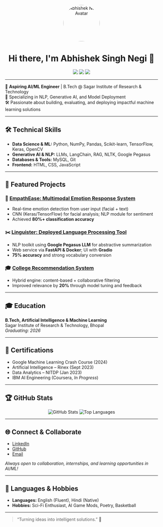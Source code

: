 <!-- Profile README for Abhisheksnegi10 -->

<p align="center">
  <img src="https://avatars.githubusercontent.com/u/Abhisheksnegi10?v=4" width="120" height="120" alt="Abhishek Negi Avatar" style="border-radius:50%;" />
</p>

<h1 align="center">Hi there, I'm Abhishek Singh Negi 👋</h1>

<p align="center">
  <a href="https://github.com/Abhisheksnegi10"><img src="https://img.shields.io/github/followers/Abhisheksnegi10?label=Follow&style=social" /></a>
  <a href="https://linkedin.com/in/abhishek-negi-733577304/"><img src="https://img.shields.io/badge/LinkedIn-blue?logo=linkedin&amp;logoColor=white" /></a>
  <a href="mailto:abhisheksnegi10@gmail.com"><img src="https://img.shields.io/badge/Email-Abhisheksnegi10@gmail.com-red?logo=gmail" /></a>
</p>

---

🌟 **Aspiring AI/ML Engineer** | B.Tech @ Sagar Institute of Research & Technology  
🔬 Specializing in NLP, Generative AI, and Model Deployment  
🛠️ Passionate about building, evaluating, and deploying impactful machine learning solutions

---

## 🛠️ Technical Skills

- **Data Science & ML:** Python, NumPy, Pandas, Scikit-learn, TensorFlow, Keras, OpenCV
- **Generative AI & NLP:** LLMs, LangChain, RAG, NLTK, Google Pegasus
- **Databases & Tools:** MySQL, Git
- **Frontend:** HTML, CSS, JavaScript

---

## 🚀 Featured Projects

### 🧠 [EmpathEase: Multimodal Emotion Response System](#)
- Real-time emotion detection from user input (facial + text)
- CNN (Keras/TensorFlow) for facial analysis; NLP module for sentiment
- Achieved **80%+ classification accuracy**

### ✂️ [Linguister: Deployed Language Processing Tool](#)
- NLP toolkit using **Google Pegasus LLM** for abstractive summarization
- Web service via **FastAPI & Docker**; UI with **Gradio**
- **75% accuracy** and strong vocabulary conversion

### 🎓 [College Recommendation System](#)
- Hybrid engine: content-based + collaborative filtering
- Improved relevance by **20%** through model tuning and feedback

---

## 🎓 Education

**B.Tech, Artificial Intelligence & Machine Learning**  
Sagar Institute of Research & Technology, Bhopal  
*Graduating: 2026*

---

## 📜 Certifications

- Google Machine Learning Crash Course (2024)
- Artificial Intelligence – Rinex (Sept 2023)
- Data Analytics – NITDP (Jan 2023)
- IBM AI Engineering (Coursera, *In Progress*)

---

## 🏆 GitHub Stats

<p align="center">
  <img src="https://github-readme-stats.vercel.app/api?username=Abhisheksnegi10&show_icons=true&theme=tokyonight" alt="GitHub Stats" />
  <img src="https://github-readme-stats.vercel.app/api/top-langs/?username=Abhisheksnegi10&layout=compact&theme=tokyonight" alt="Top Languages" />
</p>

---

## 🌐 Connect & Collaborate

- [LinkedIn](https://linkedin.com/in/abhishek-negi-733577304/)
- [GitHub](https://github.com/Abhisheksnegi10)
- [Email](mailto:abhisheksnegi10@gmail.com)

*Always open to collaboration, internships, and learning opportunities in AI/ML!*

---

## 💬 Languages & Hobbies

- **Languages:** English (Fluent), Hindi (Native)
- **Hobbies:** Sci-Fi Enthusiast, AI Game Mods, Poetry, Basketball

---

> “Turning ideas into intelligent solutions.” 🚀
